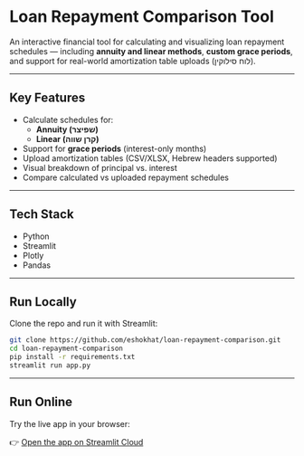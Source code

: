 # Loan Repayment Comparison Tool

An interactive financial tool for calculating and visualizing loan repayment schedules — including **annuity and linear methods**, **custom grace periods**, and support for real-world amortization table uploads (לוח סילוקין).

---

## Key Features

- Calculate schedules for:
  - **Annuity (שפיצר)**
  - **Linear (קרן שווה)**
- Support for **grace periods** (interest-only months)
- Upload amortization tables (CSV/XLSX, Hebrew headers supported)
- Visual breakdown of principal vs. interest
- Compare calculated vs uploaded repayment schedules

---

## Tech Stack

- Python
- Streamlit
- Plotly
- Pandas

---
## Run Locally

Clone the repo and run it with Streamlit:

```bash
git clone https://github.com/eshokhat/loan-repayment-comparison.git
cd loan-repayment-comparison
pip install -r requirements.txt
streamlit run app.py
```

---

## Run Online

Try the live app in your browser:

👉 [Open the app on Streamlit Cloud](https://loan-repayment-comparison.streamlit.app)
